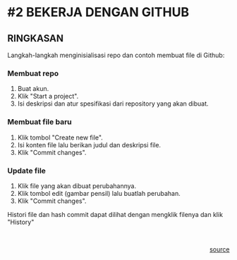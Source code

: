 # #2 BEKERJA DENGAN GITHUB

## RINGKASAN
Langkah-langkah menginisialisasi repo dan contoh membuat file di Github:

### Membuat repo
1. Buat akun.
2. Klik "Start a project".
3. Isi deskripsi dan atur spesifikasi dari repository yang akan dibuat.

### Membuat file baru
1. Klik tombol "Create new file".
2. Isi konten file lalu berikan judul dan deskripsi file.
3. Klik "Commit changes".

### Update file
1. Klik file yang akan dibuat perubahannya.
2. Klik tombol edit (gambar pensil) lalu buatlah perubahan.
3. Klik "Commit changes".

Histori file dan hash commit dapat dilihat dengan mengklik filenya dan klik "History"

<p>&nbsp;</p>

<a style='display: block; text-align: right;' href="https://youtu.be/Q3Id0DgcrXY">source</a>